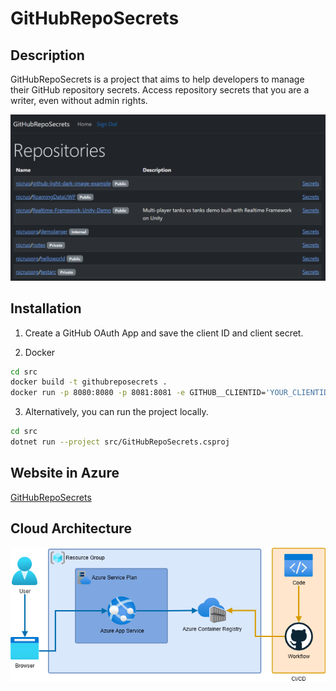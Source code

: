 # GitHubRepoSecrets

## Description

GitHubRepoSecrets is a project that aims to help developers to manage their GitHub repository secrets. Access repository secrets that you are a writer, even without admin rights.

![GitHubRepoSecrets](./images/sample.png)

## Installation

1. Create a GitHub OAuth App and save the client ID and client secret.

2. Docker

```bash
cd src
docker build -t githubreposecrets .
docker run -p 8080:8080 -p 8081:8081 -e GITHUB__CLIENTID='YOUR_CLIENTID' -e GITHUB__CLIENTSECRET='YOUR_CLIENTSECRET' githubreposecrets                              
```


3. Alternatively, you can run the project locally.

```bash
cd src
dotnet run --project src/GitHubRepoSecrets.csproj
```

## Website in Azure

[GitHubRepoSecrets](https://githubreposecretsapp.azurewebsites.net/)

## Cloud Architecture

<picture>
  <source media="(prefers-color-scheme: dark)" srcset="./images/cloud_architecture_dark.drawio.png">
  <img alt="Cloud Architecture" src="./images/cloud_architecture_light.drawio.png">
</picture>